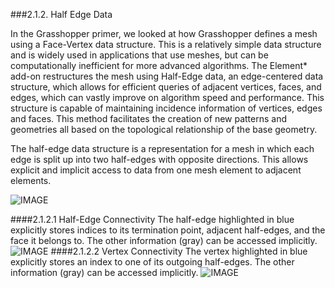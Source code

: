 ###2.1.2. Half Edge Data

In the Grasshopper primer, we looked at how Grasshopper defines a mesh using a Face-Vertex data structure. This is a relatively simple data structure and is widely used in applications that use meshes, but can be computationally inefficient for more advanced algorithms. The Element\* add-on restructures the mesh using Half-Edge data, an edge-centered data structure, which allows for efficient queries of adjacent vertices, faces, and edges, which can vastly improve on algorithm speed and performance. This structure is capable of maintaining incidence information of vertices, edges and faces. This method facilitates the creation of new patterns and geometries all based on the topological relationship of the base geometry.

The half-edge data structure is a representation for a mesh in which each edge is split up into two half-edges with opposite directions. This allows explicit and implicit access to data from one mesh element to adjacent elements.

![IMAGE](images/2-1-2/2-1-2_001_Half-Edge.png)

####2.1.2.1 Half-Edge Connectivity
The half-edge highlighted in blue explicitly stores indices to its termination point, adjacent half-edges, and the face it belongs to. The other information (gray) can be accessed implicitly.
![IMAGE](images/2-1-2/2-1-2_002_Half-Edge.png)
####2.1.2.2 Vertex Connectivity
The vertex highlighted in blue explicitly stores an index to one of its outgoing half-edges. The other information (gray) can be accessed implicitly.
![IMAGE](images/2-1-2/2-1-2_003_Half-Edge.png)


